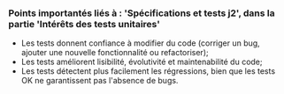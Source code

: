 ### Points importantés liés à : 'Spécifications et tests j2', dans la partie 'Intérêts des tests unitaires'

- Les tests donnent confiance à modifier du code (corriger un bug, ajouter une nouvelle fonctionnalité ou refactoriser);
- Les tests améliorent lisibilité, évolutivité et maintenabilité du code;
- Les tests détectent plus facilement les régressions, bien que les tests OK ne garantissent pas l'absence de bugs.
